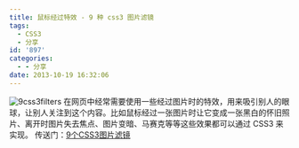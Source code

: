 ```yaml
---
title: 鼠标经过特效 - 9 种 css3 图片滤镜
tags:
  - CSS3
  - 分享
id: '897'
categories:
  - - 分享
date: 2013-10-19 16:32:06
---
```


![9css3filters](http://vsnote.test/wp-content/uploads/2013/10/9css3filters.png) 在网页中经常需要使用一些经过图片时的特效，用来吸引别人的眼球，让别人关注到这个内容。比如鼠标经过一张图片时让它变成一张黑白的怀旧照片、离开时图片失去焦点、图片变暗、马赛克等等这些效果都可以通过 CSS3 来实现。 传送门：[9个CSS3图片滤镜](http://thecodeplayer.com/walkthrough/simple-hover-effects-with-css3-filters)
